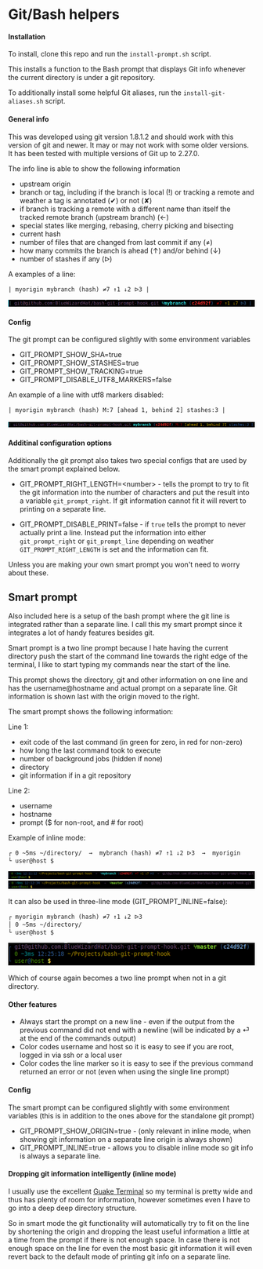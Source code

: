 Git/Bash helpers
==============================================================================

#### Installation

To install, clone this repo and run the `install-prompt.sh` script.

This installs a function to the Bash prompt that displays Git info whenever
the current directory is under a git repository.

To additionally install some helpful Git aliases, run the `install-git-aliases.sh`
script.

#### General info

This was developed using git version 1.8.1.2 and should work with this version
of git and newer. It may or may not work with some older versions. It has been
tested with multiple versions of Git up to 2.27.0.

The info line is able to show the following information
- upstream origin
- branch or tag, including if the branch is local (!) or tracking a remote
  and weather a tag is annotated (✔) or not (✘)
- if branch is tracking a remote with a different name than itself the
  tracked remote branch (upstream branch) (←)
- special states like merging, rebasing, cherry picking and bisecting
- current hash
- number of files that are changed from last commit if any (≠)
- how many commits the branch is ahead (↑) and/or behind (↓)
- number of stashes if any (ᐅ)

A examples of a line:

```
| myorigin mybranch (hash) ≠7 ↑1 ↓2 ᐅ3 |
```
![standalone](images/standalone.png)

#### Config

The git prompt can be configured slightly with some environment variables
- GIT_PROMPT_SHOW_SHA=true
- GIT_PROMPT_SHOW_STASHES=true
- GIT_PROMPT_SHOW_TRACKING=true
- GIT_PROMPT_DISABLE_UTF8_MARKERS=false

An example of a line with utf8 markers disabled:
```
| myorigin mybranch (hash) M:7 [ahead 1, behind 2] stashes:3 |
```
![standalone ascii](images/standalone_ascii.png)


#### Additinal configuration options

Additionally the git prompt also takes two special configs that are used by the smart
prompt explained below.

- GIT_PROMPT_RIGHT_LENGTH=&lt;number&gt; -
	tells the prompt to try to fit the git information into the number of characters and put the
	result into a variable `git_prompt_right`. If git information cannot fit it will revert to
	printing on a separate line.

- GIT_PROMPT_DISABLE_PRINT=false -
	if `true` tells the prompt to never actually print a line. Instead put the information into either
	`git_prompt_right` or `git_prompt_line` depending on weather `GIT_PROMPT_RIGHT_LENGTH`
	is set and the information can fit.

Unless you are making your own smart prompt you won't need to worry about these.


## Smart prompt

Also included here is a setup of the bash prompt where the git line is integrated
rather than a separate line. I call this my smart prompt since it integrates a lot
of handy features besides git.

Smart prompt is a two line prompt because I hate having the current directory push
the start of the command line towards the right edge of the terminal, I like to start
typing my commands near the start of the line.

This prompt shows the directory, git and other information on one line and has the
username@hostname and actual prompt on a separate line. Git information is shown last
with the origin moved to the right.

The smart prompt shows the following information:

Line 1:
- exit code of the last command (in green for zero, in red for non-zero)
- how long the last command took to execute
- number of background jobs (hidden if none)
- directory
- git information if in a git repository

Line 2:
- username
- hostname
- prompt ($ for non-root, and # for root)


Example of inline mode:
```
┌ 0 ~5ms ~/directory/  →  mybranch (hash) ≠7 ↑1 ↓2 ᐅ3  →  myorigin
└ user@host $
```
![inline](images/two_line_with_git.png)
![inline](images/two_line_with_git_master_no_changes.png)

It can also be used in three-line mode (GIT_PROMPT_INLINE=false):
```
┌ myorigin mybranch (hash) ≠7 ↑1 ↓2 ᐅ3
│ 0 ~5ms ~/directory/
└ user@host $
```
![three line](images/three_line.png)

Which of course again becomes a two line prompt when not in a git directory.


#### Other features

- Always start the prompt on a new line - even if the output from the previous command did not
	end with a newline (will be indicated by a ⏎ at the end of the commands output)
- Color codes username and host so it is easy to see if you are root, logged in via ssh or a local user
- Color codes the line marker so it is easy to see if the previous command returned an error or not
	(even when using the single line prompt)


#### Config

The smart prompt can be configured slightly with some environment variables
(this is in addition to the ones above for the standalone git prompt)
- GIT_PROMPT_SHOW_ORIGIN=true -
	(only relevant in inline mode, when showing git information on a separate line origin is always shown)
- GIT_PROMPT_INLINE=true -
	allows you to disable inline mode so git info is always a separate line.


#### Dropping git information intelligently (inline mode)

I usually use the excellent [Guake Terminal](http://guake-project.org/) so my terminal
is pretty wide and thus has plenty of room for information, however sometimes even I
have to go into a deep deep directory structure.

So in smart mode the git functionality will automatically try to fit on the line
by shortening the origin and dropping the least useful information a little at a time
from the prompt if there is not enough space. In case there is not enough space on
the line for even the most basic git information it will even revert back to the
default mode of printing git info on a separate line.
